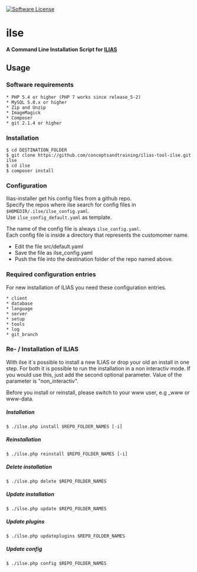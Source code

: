 [![Software License](https://img.shields.io/aur/license/yaourt.svg?style=round-square)](LICENSE.md)

# ilse
**A Command Line Installation Script for [ILIAS](https://github.com/ILIAS-eLearning/ILIAS)**

## Usage
### Software requirements
```
* PHP 5.4 or higher (PHP 7 works since release_5-2)
* MySQL 5.0.x or higher
* Zip and Unzip
* ImageMagick
* Composer
* git 2.1.4 or higher
```
### Installation
```
$ cd DESTINATION_FOLDER
$ git clone https://github.com/conceptsandtraining/ilias-tool-ilse.git ilse
$ cd ilse
$ composer install
```

### Configuration
Ilias-installer get his config files from a github repo.  
Specify the repos where ilse search for config files in `$HOMEDIR/.ilse/ilse_config.yaml`.  
Use `ilse_config_default.yaml` as template.
   
The name of the config file is always `ilse_config.yaml`.  
Each config file is inside a directory that represents the customomer name.  

* Edit the file src/default.yaml
* Save the file as ilse_config.yaml
* Push the file into the destination folder of the repo named above.


### Required configuration entries
For new installation of ILIAS you need these configuration entries.
```
* client
* database
* language
* server
* setup
* tools
* log
* git_branch
```

### Re- / Installation of ILIAS
With ilse it´s possible to install a new ILIAS or drop your old an install in one step.
For both it is possible to run the installation in a non interactiv mode.
If you would use this, just add the second optional parameter. Value of the parameter is "non_interactiv".

Before you install or reinstall, please switch to your www user, e.g _www or www-data.
##### Installation
```
$ ./ilse.php install $REPO_FOLDER_NAMES [-i]
```
##### Reinstallation
```
$ ./ilse.php reinstall $REPO_FOLDER_NAMES [-i]
```
##### Delete installation
```
$ ./ilse.php delete $REPO_FOLDER_NAMES
```
##### Update installation
```
$ ./ilse.php update $REPO_FOLDER_NAMES
```
##### Update plugins
```
$ ./ilse.php updateplugins $REPO_FOLDER_NAMES
```
##### Update config
```
$ ./ilse.php config $REPO_FOLDER_NAMES
```